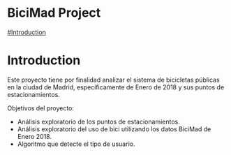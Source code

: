 # BiciMad Project

[#Introduction](master_data_science/TFM/README.md)

# Introduction
Este proyecto tiene por finalidad analizar el sistema de bicicletas públicas en la ciudad de Madrid, específicamente de Enero de 2018  y sus puntos de estacionamientos. 


Objetivos del proyecto:

- Análisis exploratorio de los puntos de estacionamientos.
- Análisis exploratorio del uso de bici utilizando los datos BiciMad
de Enero 2018.
- Algoritmo que detecte el tipo de usuario.






